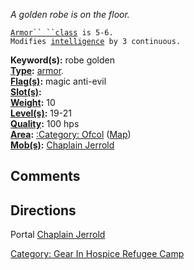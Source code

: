 *A golden robe is on the floor.*

[`Armor`` ``class`](Armor_Values.md "wikilink")` is 5-6.`  
`Modifies `[`intelligence`](Intelligence.md "wikilink")` by 3 continuous.`

**Keyword(s):** robe golden  
**[Type](:Category:_Object_Types.md "wikilink"):**
[armor](:Category:_Armor.md "wikilink").  
**[Flag(s)](:Category:_Object_Flags.md "wikilink"):** magic anti-evil  
**[Slot(s)](Object_Slots.md "wikilink"):** <worn about body>  
**[Weight](Object_Weight.md "wikilink"):** 10  
**[Level(s)](Object_Level.md "wikilink"):** 19-21  
**[Quality](Object_Quality.md "wikilink"):** 100 hps  
**[Area](:Category:_Areas.md "wikilink"):** [:Category:
Ofcol](:Category:_Ofcol "wikilink") ([Map](Ofcol_Map.md "wikilink"))  
**[Mob(s)](:Category:_Mobs.md "wikilink"):** [Chaplain
Jerrold](Chaplain_Jerrold "wikilink")  

## Comments

## Directions

Portal [Chaplain Jerrold](Chaplain_Jerrold "wikilink")

[Category: Gear In Hospice Refugee
Camp](Category:_Gear_In_Hospice_Refugee_Camp "wikilink")
